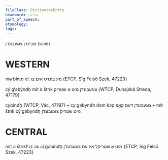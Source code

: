 ```yaml
---
fileClass: DictionaryEntry
headword: צובינדן
part_of_speech: 
etymology: 
tags: 
---
```

צובינדן
צוגעבונדן
(ᴠᴇʀʙ)

WESTERN
========

mə bíntn̩ cíː מע בינדט אים צו {ETCP, Sîg Felső Szek, 47223}

cýˑgʲəbỳnd͡n̩ mit ə štrɩk צוגעבונדן מיט אַ שטריק {WTCP, Dunajská Streda, 47179}

cybind͡n̩ {WTCP, Vác, 47197}
	•	cyːgəbynd͡n dəm kɔp צוגעבונדן דעם קאָפּ
	•	mit štrɩk cýˑgəbynd͡n̩ מיט שטריק צוגעבונדן

CENTRAL
========

mit ə štrɩklʲ ɩz əs cíːgəbind͡n̩ מיט אַ שטריקל איז עס צוגעבונדן {ETCP, Sîg Felső Szek, 47223}

